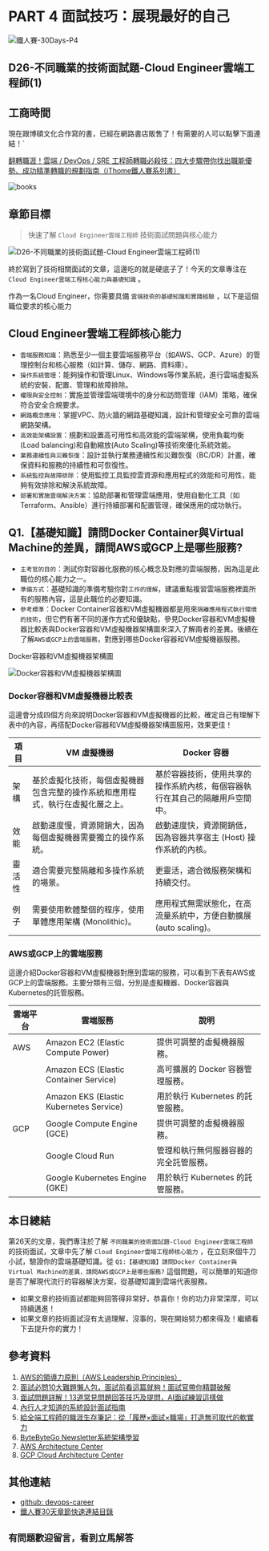 # PART 4 面試技巧：展現最好的自己

![鐵人賽-30Days-P4](https://github.com/qwedsazxc78/devops-career/raw/main/docs/img/30Days-P4.png)

## D26-不同職業的技術面試題-Cloud Engineer雲端工程師(1)

## 工商時間

現在跟博碩文化合作寫的書，已經在網路書店販售了！有需要的人可以點擊下面連結！`

[翻轉職涯！雲端 / DevOps / SRE 工程師轉職必殺技：四大步驟帶你找出職能優勢、成功精準轉職的規劃指南（iThome鐵人賽系列書）](https://heyurl.cc/lQ3e4)

![books](https://github.com/qwedsazxc78/devops-career/raw/main/docs/img/books.png)

## 章節目標

> 快速了解 `Cloud Engineer雲端工程師` 技術面試問題與核心能力

![D26-不同職業的技術面試題-Cloud Engineer雲端工程師(1)](https://github.com/qwedsazxc78/devops-career/raw/main/docs/img/D26.png)

終於寫到了技術相關面試的文章，這邊吃的就是硬底子了！今天的文章專注在 `Cloud Engineer雲端工程核心能力與基礎知識` 。

作為一名Cloud Engineer，你需要具備 `雲端技術的基礎知識和實踐經驗` ，以下是這個職位要求的核心能力

## Cloud Engineer雲端工程師核心能力

* `雲端服務知識`：熟悉至少一個主要雲端服務平台（如AWS、GCP、Azure）的管理控制台和核心服務（如計算、儲存、網路、資料庫）。
* `操作系統管理`：能夠操作和管理Linux、Windows等作業系統，進行雲端虛擬系統的安裝、配置、管理和故障排除。
* `權限與安全控制`：實施並管理雲端環境中的身分和訪問管理（IAM）策略，確保符合安全合規要求。
* `網路概念應用`：掌握VPC、防火牆的網路基礎知識，設計和管理安全可靠的雲端網路架構。
* `高效能架構設置`：規劃和設置高可用性和高效能的雲端架構，使用負載均衡(Load balancing)和自動縮放(Auto Scaling)等技術來優化系統效能。
* `業務連續性與災難恢復`：設計並執行業務連續性和災難恢復（BC/DR）計畫，確保資料和服務的持續性和可恢復性。
* `系統監控與故障排除`：使用監控工具監控雲資源和應用程式的效能和可用性，能夠有效排除和解決系統故障。
* `部署和實施雲端解決方案`：協助部署和管理雲端應用，使用自動化工具（如Terraform、Ansible）進行持續部署和配置管理，確保應用的成功執行。

## Q1.【基礎知識】請問Docker Container與Virtual Machine的差異，請問AWS或GCP上是哪些服務?

* `主考官的目的`：測試你對容器化服務的核心概念及對應的雲端服務，因為這是此職位的核心能力之一。
* `準備方式`：基礎知識的準備考驗你對`工作的理解`，建議重點複習雲端服務裡面所有的服務內容，這是此職位的必要知識。
* `參考標準`：Docker Container容器和VM虛擬機器都是用來`隔離應用程式執行環境的技術`，但它們有著不同的運作方式和優缺點，參見Docker容器和VM虛擬機器比較表與Docker容器和VM虛擬機器架構圖來深入了解兩者的差異。後續在了解`AWS或GCP上的雲端服務`，對應到哪些Docker容器和VM虛擬機器服務。

Docker容器和VM虛擬機器架構圖

![Docker容器和VM虛擬機器架構圖](https://github.com/qwedsazxc78/devops-career/raw/main/docs/img/D26-1.png)

### Docker容器和VM虛擬機器比較表

這邊會分成四個方向來說明Docker容器和VM虛擬機器的比較，確定自己有理解下表中的內容，再搭配Docker容器和VM虛擬機器架構圖服用，效果更佳！

| 項目 | VM 虛擬機器 | Docker 容器 |
| ---- | ---- | ---- |
| 架構 | 基於虛擬化技術，每個虛擬機器包含完整的操作系統和應用程式，執行在虛擬化層之上。 | 基於容器技術，使用共享的操作系統內核，每個容器執行在其自己的隔離用戶空間中。 |
| 效能 | 啟動速度慢，資源開銷大，因為每個虛擬機器需要獨立的操作系統。 | 啟動速度快，資源開銷低，因為容器共享宿主 (Host) 操作系統的內核。 |
| 靈活性 | 適合需要完整隔離和多操作系統的場景。 | 更靈活，適合微服務架構和持續交付。 |
| 例子 | 需要使用軟體整個的程序，使用單體應用架構 (Monolithic)。 | 應用程式無需狀態化，在高流量系統中，方便自動擴展 (auto scaling)。 |

### AWS或GCP上的雲端服務

這邊介紹Docker容器和VM虛擬機器對應到雲端的服務，可以看到下表有AWS或GCP上的雲端服務。主要分類有三個，分別是虛擬機器、Docker容器與Kubernetes的託管服務。

| 雲端平台 | 雲端服務 | 說明 |
| ---- | ---- | ---- |
| AWS | Amazon EC2 (Elastic Compute Power) | 提供可調整的虛擬機器服務。 |
|  | Amazon ECS (Elastic Container Service) | 高可擴展的 Docker 容器管理服務。 |
|  | Amazon EKS (Elastic Kubernetes Service) | 用於執行 Kubernetes 的託管服務。 |
| GCP | Google Compute Engine (GCE) | 提供可調整的虛擬機器服務。 |
|  | Google Cloud Run | 管理和執行無伺服器容器的完全託管服務。 |
|  | Google Kubernetes Engine (GKE) | 用於執行 Kubernetes 的託管服務。 |

## 本日總結

第26天的文章，我們專注於了解 `不同職業的技術面試題-Cloud Engineer雲端工程師` 的技術面試，文章中先了解 `Cloud Engineer雲端工程師核心能力` ，在立刻來個牛刀小試，驗證你的雲端基礎知識。從 `Q1:【基礎知識】請問Docker Container與Virtual Machine的差異，請問AWS或GCP上是哪些服務?` 這個問題，可以簡單的知道你是否了解現代流行的容器解決方案，從基礎知識到雲端代表服務。

* 如果文章的技術面試都能夠回答得非常好，恭喜你！你的功力非常深厚，可以持續邁進！
* 如果文章的技術面試沒有太過理解，沒事的，現在開始努力都來得及！繼續看下去提升你的實力！

## 參考資料

1. [AWS的領導力原則（AWS Leadership Principles）](https://www.amazon.jobs/content/en/our-workplace/leadership-principles)
2. [面試必問10大難題懶人包，面試前看這篇就夠！面試官帶你精闢破解](https://www.1111.com.tw/1000w/fanshome/discussTopic.asp?cat=FANS&id=339445)
3. [面試問題詳解！13道常見問題回答技巧及提問，AI面試練習這樣做](https://blog.104.com.tw/top-nine-tricky-interview-questions-and-best-answers/)
4. [內行人才知道的系統設計面試指南](https://www.books.com.tw/products/0010903454)
5. [給全端工程師的職涯生存筆記：從「履歷×面試×職場」打造無可取代的軟實力](https://www.books.com.tw/products/0010928379)
6. [ByteByteGo Newsletter系統架構學習](https://blog.bytebytego.com/p/which-cloud-provider-should-be-used)
7. [AWS Architecture Center](https://aws.amazon.com/architecture/)
8. [GCP Cloud Architecture Center](https://cloud.google.com/architecture)

## 其他連結

* [github: devops-career](https://github.com/qwedsazxc78/devops-career/tree/main)
* [鐵人賽30天章節快速連結目錄](https://ithelp.ithome.com.tw/articles/10351094)

## `有問題歡迎留言，看到立馬解答`
